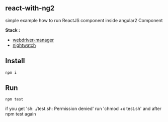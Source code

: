 ## react-with-ng2

simple example how to run ReactJS component inside angular2 Component

**Stack :**
* [webdriver-manager](https://www.npmjs.com/package/webdriver-manager)
* [nightwatch](http://nightwatchjs.org/)



## Install

```
npm i
```

## Run
 
```
npm test
```

if you get 'sh: ./test.sh: Permission denied'
run 'chmod +x test.sh' and after  npm test again 
